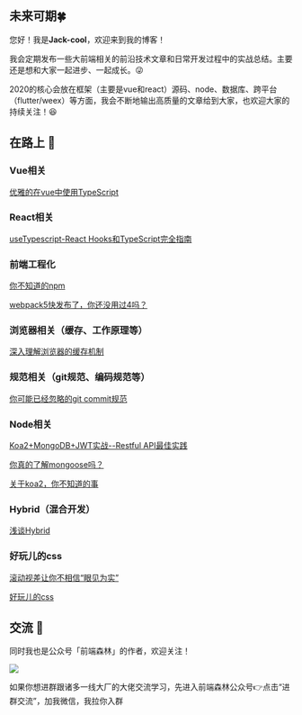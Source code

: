 ## 未来可期:four_leaf_clover:
您好！我是**Jack-cool**，欢迎来到我的博客！

我会定期发布一些大前端相关的前沿技术文章和日常开发过程中的实战总结。主要还是想和大家一起进步、一起成长。:stuck_out_tongue_winking_eye:

2020的核心会放在框架（主要是vue和react）源码、node、数据库、跨平台（flutter/weex）等方面，我会不断地输出高质量的文章给到大家，也欢迎大家的持续关注！:satisfied:

## 在路上 :bicyclist:

### Vue相关
[优雅的在vue中使用TypeScript](https://github.com/Jack-cool/blog/issues/4)

### React相关
[useTypescript-React Hooks和TypeScript完全指南](https://github.com/Jack-cool/blog/issues/3)

### 前端工程化
[你不知道的npm](https://github.com/Jack-cool/blog/issues/8)

[webpack5快发布了，你还没用过4吗？](https://github.com/Jack-cool/blog/issues/1)

### 浏览器相关（缓存、工作原理等）
[深入理解浏览器的缓存机制](https://github.com/Jack-cool/blog/issues/2)

### 规范相关（git规范、编码规范等）
[你可能已经忽略的git commit规范](https://github.com/Jack-cool/blog/issues/6)

### Node相关
[Koa2+MongoDB+JWT实战--Restful API最佳实践](https://github.com/Jack-cool/blog/issues/9)

[你真的了解mongoose吗？](https://github.com/Jack-cool/blog/issues/10)

[关于koa2，你不知道的事](https://github.com/Jack-cool/blog/issues/12)

### Hybrid（混合开发）
[浅谈Hybrid](https://github.com/Jack-cool/blog/issues/7)

### 好玩儿的css
[滚动视差让你不相信“眼见为实”](https://github.com/Jack-cool/blog/issues/5)

[好玩儿的css](https://github.com/Jack-cool/blog/issues/11)

## 交流 :tada:
同时我也是公众号「前端森林」的作者，欢迎关注！

![](https://user-gold-cdn.xitu.io/2020/1/30/16ff58580019d293?w=900&h=500&f=png&s=560266)

如果你想进群跟诸多一线大厂的大佬交流学习，先进入前端森林公众号👉点击“进群交流”，加我微信，我拉你入群
